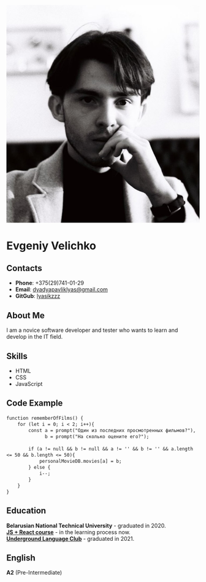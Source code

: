 ![](cv_photo.jpg)

# **Evgeniy Velichko**


## **Contacts**

* **Phone**: +375(29)741-01-29
* **Email**: dyadyapavliklyas@gmail.com
* **GitGub**: [lyasikzzz](https://github.com/Lyasikzzz)

## **About Me**

I am a novice software developer and tester who wants to learn and develop in the IT field.

## Skills

* HTML
* CSS
* JavaScript

## Code Example

```
function rememberOfFilms() {
    for (let i = 0; i < 2; i++){
        const a = prompt("Один из последних просмотренных фильмов?"),
              b = prompt("На сколько оцените его?");
    
        if (a != null && b != null && a != '' && b != '' && a.length <= 50 && b.length <= 50){
            personalMovieDB.movies[a] = b;
        } else {
            i--;
        }
    }
}
```

## Education

**Belarusian National Technical University** - graduated in 2020.  
**[JS + React course](https://www.udemy.com/course/javascript_full/)** - in the learning process now.  
**[Underground Language Club](https://ulc.by/)** - graduated in 2021.  

## English


**A2** (Pre-Intermediate)